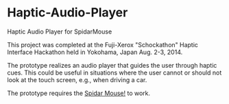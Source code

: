 Haptic-Audio-Player
===================

Haptic Audio Player for SpidarMouse

This project was completed at the Fuji-Xerox "Schockathon" Haptic Interface Hackathon held in Yokohama, Japan Aug. 2-3, 2014.

The prototype realizes an audio player that guides the user through haptic cues. This could be useful in situations where the user cannot or should not look at the touch screen, e.g., when driving a car. 

The prototype requires the [Spidar Mouse!](http://sklab-www.pi.titech.ac.jp/blog/introduction/spidar-mouse/) to work. 

